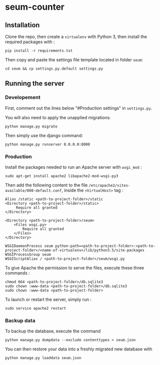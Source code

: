 # seum-counter

## Installation

Clone the repo, then create a `virtualenv` with Python 3, then install the required packages with :

    pip install -r requirements.txt

Then copy and paste the settings file template located in folder `seum`:
```
cd seum && cp settings.py.default settings.py
```

## Running the server

### Developement

First, comment out the lines below "#Production settings" in `settings.py`.

You will also need to apply the unapplied migrations:

    python manage.py migrate

Then simply use the django command:

    python manage.py runserver 0.0.0.0:8000

### Production

Install the packages needed to run an Apache server with `wsgi_mod` :

    sudo apt-get install apache2 libapache2-mod-wsgi-py3

Then add the following content to the file `/etc/apache2/sites-available/000-default.conf`, inside the `<VirtualHost>` tag :

    Alias /static <path-to-project-folder>/static
    <Directory <path-to-project-folder>/static>
         Require all granted
    </Directory>

    <Directory <path-to-project-folder>/seum>
        <Files wsgi.py>
            Require all granted
        </Files>
    </Directory>

    WSGIDaemonProcess seum python-path=<path-to-project-folder>:<path-to-project-folder>/<name-of-virtualenv>/lib/python3.5/site-packages
    WSGIProcessGroup seum
    WSGIScriptAlias / <path-to-project-folder>/seum/wsgi.py

To give Apache the permission to serve the files, execute these three commands :

    chmod 664 <path-to-project-folder>/db.sqlite3
    sudo chown :www-data <path-to-project-folder>/db.sqlite3
    sudo chown :www-data <path-to-project-folder>

To launch or restart the server, simply run :

    sudo service apache2 restart

### Backup data

To backup the database, execute the command

    python manage.py dumpdata --exclude contenttypes > seum.json

You can then restore your data into a freshly migrated new database with

    python manage.py loaddata seum.json
